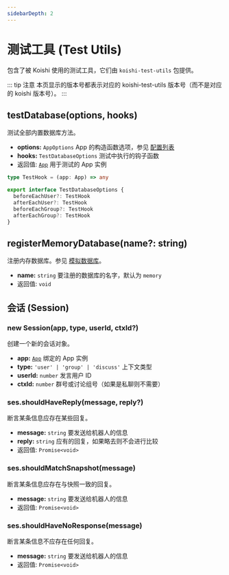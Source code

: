 ```yaml
---
sidebarDepth: 2
---
```


# 测试工具 (Test Utils)

包含了被 Koishi 使用的测试工具，它们由 `koishi-test-utils` 包提供。

::: tip 注意
本页显示的版本号都表示对应的 koishi-test-utils 版本号（而不是对应的 koishi 版本号）。
:::

## testDatabase(options, hooks)

测试全部内置数据库方法。

- **options:** `AppOptions` App 的构造函数选项，参见 [配置列表](../guide/config-file.md#配置列表)
- **hooks:** `TestDatabaseOptions` 测试中执行的钩子函数
- 返回值: [`App`](./app.md) 用于测试的 App 实例

```ts
type TestHook = (app: App) => any

export interface TestDatabaseOptions {
  beforeEachUser?: TestHook
  afterEachUser?: TestHook
  beforeEachGroup?: TestHook
  afterEachGroup?: TestHook
}
```

## registerMemoryDatabase(name?: string) <Badge text="1.1.0+"/>

注册内存数据库。参见 [模拟数据库](../guide/unit-tests.md#模拟数据库)。

- **name:** `string` 要注册的数据库的名字，默认为 `memory`
- 返回值: `void`

## 会话 (Session) <Badge text="1.1.0+"/>

### new Session(app, type, userId, ctxId?)

创建一个新的会话对象。

- **app:** [`App`](./app.md) 绑定的 App 实例
- **type:** `'user' | 'group' | 'discuss'` 上下文类型
- **userId:** `number` 发言用户 ID
- **ctxId:** `number` 群号或讨论组号（如果是私聊则不需要）

### ses.shouldHaveReply(message, reply?)

断言某条信息应存在某些回复。

- **message:** `string` 要发送给机器人的信息
- **reply:** `string` 应有的回复，如果略去则不会进行比较
- 返回值: `Promise<void>`

### ses.shouldMatchSnapshot(message)

断言某条信息应存在与快照一致的回复。

- **message:** `string` 要发送给机器人的信息
- 返回值: `Promise<void>`

### ses.shouldHaveNoResponse(message)

断言某条信息不应存在任何回复。

- **message:** `string` 要发送给机器人的信息
- 返回值: `Promise<void>`
